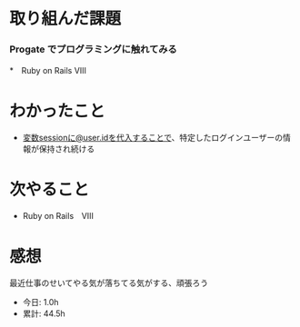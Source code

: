 # 取り組んだ課題
### Progate でプログラミングに触れてみる
*　Ruby on Rails Ⅷ
# わかったこと
* 変数sessionに@user.idを代入することで、特定したログインユーザーの情報が保持され続ける
# 次やること
* Ruby on Rails　Ⅷ
# 感想
最近仕事のせいてやる気が落ちてる気がする、頑張ろう
* 今日: 1.0h
* 累計: 44.5h
